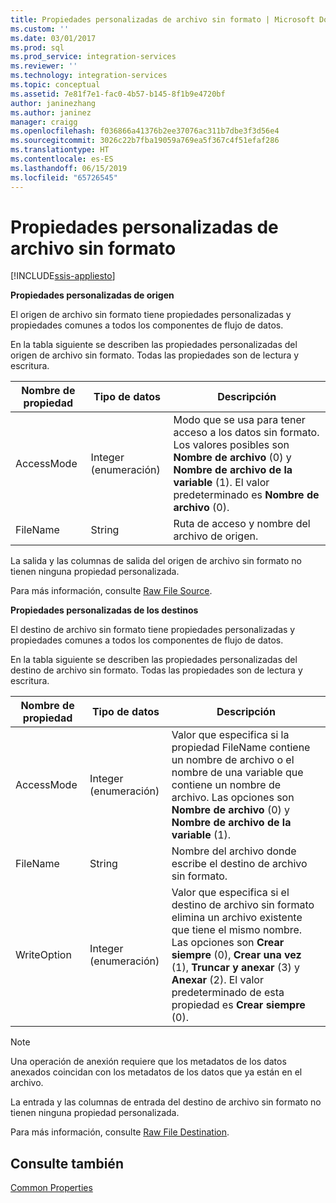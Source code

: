 ```yaml
---
title: Propiedades personalizadas de archivo sin formato | Microsoft Docs
ms.custom: ''
ms.date: 03/01/2017
ms.prod: sql
ms.prod_service: integration-services
ms.reviewer: ''
ms.technology: integration-services
ms.topic: conceptual
ms.assetid: 7e81f7e1-fac0-4b57-b145-8f1b9e4720bf
author: janinezhang
ms.author: janinez
manager: craigg
ms.openlocfilehash: f036866a41376b2ee37076ac311b7dbe3f3d56e4
ms.sourcegitcommit: 3026c22b7fba19059a769ea5f367c4f51efaf286
ms.translationtype: HT
ms.contentlocale: es-ES
ms.lasthandoff: 06/15/2019
ms.locfileid: "65726545"
---
```

# <a name="raw-file-custom-properties"></a>Propiedades personalizadas de archivo sin formato

[!INCLUDE[ssis-appliesto](../../includes/ssis-appliesto-ssvrpluslinux-asdb-asdw-xxx.md)]


  **Propiedades personalizadas de origen**  
  
 El origen de archivo sin formato tiene propiedades personalizadas y propiedades comunes a todos los componentes de flujo de datos.  
  
 En la tabla siguiente se describen las propiedades personalizadas del origen de archivo sin formato. Todas las propiedades son de lectura y escritura.  
  
|Nombre de propiedad|Tipo de datos|Descripción|  
|-------------------|---------------|-----------------|  
|AccessMode|Integer (enumeración)|Modo que se usa para tener acceso a los datos sin formato. Los valores posibles son **Nombre de archivo** (0) y **Nombre de archivo de la variable** (1). El valor predeterminado es **Nombre de archivo** (0).|  
|FileName|String|Ruta de acceso y nombre del archivo de origen.|  
  
 La salida y las columnas de salida del origen de archivo sin formato no tienen ninguna propiedad personalizada.  
  
 Para más información, consulte [Raw File Source](../../integration-services/data-flow/raw-file-source.md).  
  
 **Propiedades personalizadas de los destinos**  
  
 El destino de archivo sin formato tiene propiedades personalizadas y propiedades comunes a todos los componentes de flujo de datos.  
  
 En la tabla siguiente se describen las propiedades personalizadas del destino de archivo sin formato. Todas las propiedades son de lectura y escritura.  
  
|Nombre de propiedad|Tipo de datos|Descripción|  
|-------------------|---------------|-----------------|  
|AccessMode|Integer (enumeración)|Valor que especifica si la propiedad FileName contiene un nombre de archivo o el nombre de una variable que contiene un nombre de archivo. Las opciones son **Nombre de archivo** (0) y **Nombre de archivo de la variable** (1).|  
|FileName|String|Nombre del archivo donde escribe el destino de archivo sin formato.|  
|WriteOption|Integer (enumeración)|Valor que especifica si el destino de archivo sin formato elimina un archivo existente que tiene el mismo nombre. Las opciones son **Crear siempre** (0), **Crear una vez** (1), **Truncar y anexar** (3) y **Anexar** (2). El valor predeterminado de esta propiedad es **Crear siempre** (0).|  
  
> [!NOTE]  
>  Una operación de anexión requiere que los metadatos de los datos anexados coincidan con los metadatos de los datos que ya están en el archivo.  
  
 La entrada y las columnas de entrada del destino de archivo sin formato no tienen ninguna propiedad personalizada.  
  
 Para más información, consulte [Raw File Destination](../../integration-services/data-flow/raw-file-destination.md).  
  
## <a name="see-also"></a>Consulte también  
 [Common Properties](https://msdn.microsoft.com/library/51973502-5cc6-4125-9fce-e60fa1b7b796)  
  
  
